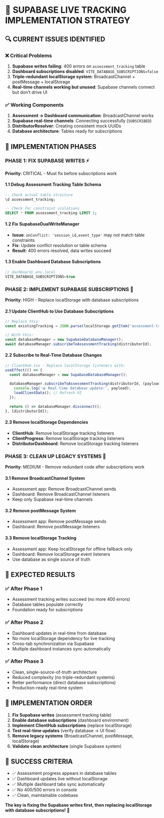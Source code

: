 # 🎯 SUPABASE LIVE TRACKING IMPLEMENTATION STRATEGY

## 🔍 **CURRENT ISSUES IDENTIFIED**

### ❌ **Critical Problems**
1. **Supabase writes failing**: 400 errors on `assessment_tracking` table
2. **Dashboard subscriptions disabled**: `VITE_DATABASE_SUBSCRIPTIONS=false`
3. **Triple-redundant localStorage system**: BroadcastChannel + postMessage + localStorage
4. **Real-time channels working but unused**: Supabase channels connect but don't drive UI

### ✅ **Working Components**
1. **Assessment → Dashboard communication**: BroadcastChannel works
2. **Supabase real-time channels**: Connecting successfully (`SUBSCRIBED`)
3. **DistributorResolver**: Creating consistent mock UUIDs
4. **Database architecture**: Tables ready for subscriptions

## 🚀 **IMPLEMENTATION PHASES**

### **PHASE 1: FIX SUPABASE WRITES** ⚡
**Priority**: CRITICAL - Must fix before subscriptions work

#### **1.1 Debug Assessment Tracking Table Schema**
```sql
-- Check actual table structure
\d assessment_tracking;

-- Check for constraint violations
SELECT * FROM assessment_tracking LIMIT 1;
```

#### **1.2 Fix SupabaseDualWriteManager**
- **Issue**: `onConflict: 'session_id,event_type'` may not match table constraints
- **Fix**: Update conflict resolution or table schema
- **Result**: 400 errors resolved, data writes succeed

#### **1.3 Enable Dashboard Database Subscriptions**
```typescript
// dashboard/.env.local
VITE_DATABASE_SUBSCRIPTIONS=true
```

### **PHASE 2: IMPLEMENT SUPABASE SUBSCRIPTIONS** 🔄
**Priority**: HIGH - Replace localStorage with database subscriptions

#### **2.1 Update ClientHub to Use Database Subscriptions**
```typescript
// Replace this:
const existingTracking = JSON.parse(localStorage.getItem('assessment-tracking') || '[]');

// With this:
const databaseManager = new SupabaseDatabaseManager();
await databaseManager.subscribeToAssessmentTracking(distributorId);
```

#### **2.2 Subscribe to Real-Time Database Changes**
```typescript
// ClientHub.tsx - Replace localStorage listeners with:
useEffect(() => {
  const databaseManager = new SupabaseDatabaseManager();
  
  databaseManager.subscribeToAssessmentTracking(distributorId, (payload) => {
    console.log('📊 Real-time database update:', payload);
    loadClientData(); // Refresh UI
  });
  
  return () => databaseManager.disconnect();
}, [distributorId]);
```

#### **2.3 Remove localStorage Dependencies**
- **ClientHub**: Remove localStorage tracking listeners
- **ClientProgress**: Remove localStorage tracking listeners  
- **DistributorDashboard**: Remove localStorage tracking listeners

### **PHASE 3: CLEAN UP LEGACY SYSTEMS** 🧹
**Priority**: MEDIUM - Remove redundant code after subscriptions work

#### **3.1 Remove BroadcastChannel System**
- Assessment app: Remove BroadcastChannel sends
- Dashboard: Remove BroadcastChannel listeners
- Keep only Supabase real-time channels

#### **3.2 Remove postMessage System**
- Assessment app: Remove postMessage sends
- Dashboard: Remove postMessage listeners

#### **3.3 Remove localStorage Tracking**
- Assessment app: Keep localStorage for offline fallback only
- Dashboard: Remove localStorage event listeners
- Use database as single source of truth

## 🎯 **EXPECTED RESULTS**

### **✅ After Phase 1**
- Assessment tracking writes succeed (no more 400 errors)
- Database tables populate correctly
- Foundation ready for subscriptions

### **✅ After Phase 2**
- Dashboard updates in real-time from database
- No more localStorage dependency for live tracking
- Cross-tab synchronization via Supabase
- Multiple dashboard instances sync automatically

### **✅ After Phase 3**
- Clean, single-source-of-truth architecture
- Reduced complexity (no triple-redundant systems)
- Better performance (direct database subscriptions)
- Production-ready real-time system

## 🔧 **IMPLEMENTATION ORDER**

1. **Fix Supabase writes** (assessment tracking table)
2. **Enable database subscriptions** (dashboard environment)
3. **Implement ClientHub subscriptions** (replace localStorage)
4. **Test real-time updates** (verify database → UI flow)
5. **Remove legacy systems** (BroadcastChannel, postMessage, localStorage)
6. **Validate clean architecture** (single Supabase system)

## 🎯 **SUCCESS CRITERIA**

- ✅ Assessment progress appears in database tables
- ✅ Dashboard updates live without localStorage
- ✅ Multiple dashboard tabs sync automatically  
- ✅ No 400/500 errors in console
- ✅ Clean, maintainable codebase

**The key is fixing the Supabase writes first, then replacing localStorage with database subscriptions!** 🚀
